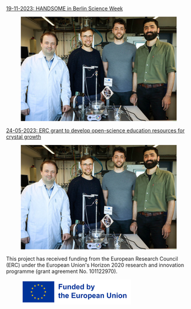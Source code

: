 
[19-11-2023: HANDSOME in Berlin Science Week](https://berlinscienceweek.com/event/from-order-to-disorder-and-back-featuring-icarus-performance/)
<figure>
  <img src="https://raw.githubusercontent.com/poc-handsome/poc-handsome.github.io/master/Handsome_Team-IKZ.jpg" width=600>
</figure>


[24-05-2023: ERC grant to develop open-science education resources for crystal growth](https://www.ikz-berlin.de/en/public-relations/news/article/erc-grant-to-develop-open-science-education-resources-for-crystal-growth)
<br>

<figure>
  <img src="https://raw.githubusercontent.com/poc-handsome/poc-handsome.github.io/master/Handsome_Team-IKZ.jpg" width=600>
</figure>



This project has received funding from the European Research Council (ERC) under the European Union's Horizon 2020 research and innovation programme (grant agreement No. 101122970).
<br>

<figure>
  <img src="https://raw.githubusercontent.com/poc-handsome/poc-handsome.github.io/master/EN_FundedbytheEU_RGB_POS.png" width=300  align="left|right">
</figure>
